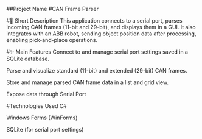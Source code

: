 ##Project Name
#CAN Frame Parser 

#🧠 Short Description
This application connects to a serial port, parses incoming CAN frames (11-bit and 29-bit), and displays them in a GUI. It also integrates with an ABB robot, sending object position data after processing, enabling pick-and-place operations.

#✨ Main Features
Connect to and manage serial port settings saved in a SQLite database.

Parse and visualize standard (11-bit) and extended (29-bit) CAN frames.

Store and manage parsed CAN frame data in a list and grid view.

Expose data through Serial Port

#Technologies Used
C#

Windows Forms (WinForms)

SQLite (for serial port settings)
